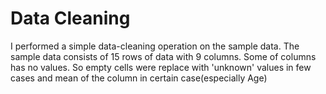 # Data Cleaning
I performed a simple data-cleaning operation on the sample data. The sample data consists of 15 rows of data with 9 columns. Some of columns has no values. So empty cells were replace with 'unknown' values in few cases 
and mean of the column in certain case(especially Age) 
